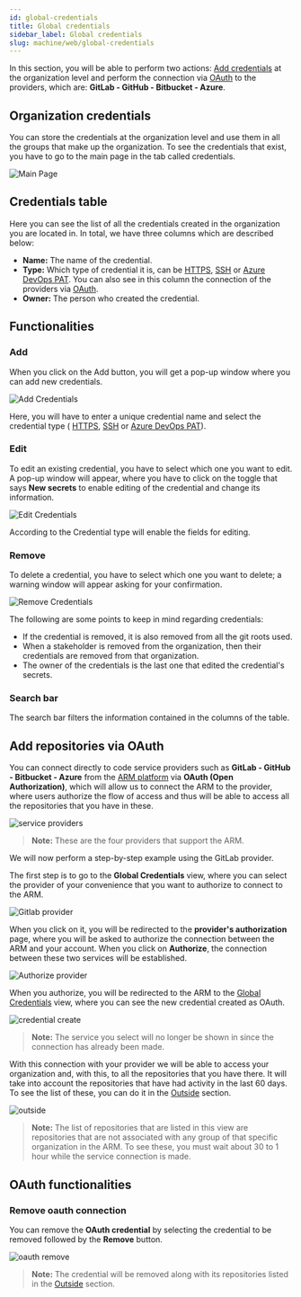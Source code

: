 ```yaml
---
id: global-credentials
title: Global credentials
sidebar_label: Global credentials
slug: machine/web/global-credentials
---
```


In this section,
you will be able to perform two actions:
[Add credentials](/machine/web/machine/web/global-credentials/#organization-credentials)
at the organization level
and perform the connection via
[OAuth](/machine/web/machine/web/global-credentials/#add-repositories-via-oauth)
to the providers,
which are: **GitLab - GitHub - Bitbucket - Azure**.

## Organization credentials

You can store the credentials at
the organization level and use
them in all the groups that make
up the organization.
To see the credentials that exist,
you have to go to the main page
in the tab called credentials.

![Main Page](https://res.cloudinary.com/fluid-attacks/image/upload/v1670949034/docs/web/credentials/globla_credentials.png)

## Credentials table

Here you can see the list
of all the credentials created
in the organization you are located in.
In total, we have three columns which
are described below:

- **Name:**
  The name of the credential.
- **Type:**
  Which type of credential it is,
  can be [HTTPS](/machine/web/groups/scope/roots#adding-a-root-with-the-https-user-and-password),
  [SSH](/machine/web/groups/scope/roots#adding-a-root-with-the-ssh-key)
  or [Azure DevOps PAT](/machine/web/groups/scope/roots#adding-a-root-with-the-azure-devops-pat).
  You can also see in this column the connection
  of the providers via
  [OAuth](/machine/web/machine/web/global-credentials#add-repositories-via-oauth).
- **Owner:**
  The person who created the credential.

## Functionalities​

### Add

When you click on the Add button,
you will get a pop-up window
where you can add new credentials.

![Add Credentials](https://res.cloudinary.com/fluid-attacks/image/upload/v1660670043/docs/web/credentials/credent_add_button.png)

Here,
you will have to enter a unique
credential name and select the
credential type (
[HTTPS](/machine/web/groups/scope/roots/#adding-a-root-with-the-https),
[SSH](/machine/web/groups/scope/roots/#adding-a-root-with-the-ssh-key)
or [Azure DevOps PAT](/machine/web/groups/scope/roots#adding-a-root-with-the-azure-devops-pat)).

### Edit

To edit an existing credential,
you have to select which
one you want to edit.
A pop-up window will appear,
where you have to click on
the toggle that says **New secrets**
to enable editing of the credential
and change its information.

![Edit Credentials](https://res.cloudinary.com/fluid-attacks/image/upload/v1660670043/docs/web/credentials/credent_edit_button.png)

According to the Credential type
will enable the fields for editing.

### Remove

To delete a credential,
you have to select which
one you want to delete;
a warning window will appear
asking for your confirmation.

![Remove Credentials](https://res.cloudinary.com/fluid-attacks/image/upload/v1660670043/docs/web/credentials/credent_remove.png)

The following are some points to
keep in mind regarding credentials:

- If the credential is removed,
  it is also removed from all
  the git roots used.
- When a stakeholder is removed
  from the organization,
  then their credentials are
  removed from that organization.
- The owner of the credentials
  is the last one that edited
  the credential's secrets.

### Search bar

The search bar filters the information
contained in the columns of the table.

## Add repositories via OAuth

You can connect directly to code service
providers such as
**GitLab - GitHub - Bitbucket - Azure**
from the
[ARM platform](/machine/web/arm/)
via **OAuth (Open Authorization)**,
which will allow us to connect the ARM to the provider,
where users authorize the flow of access
and thus will be able to access all the
repositories that you have in these.

![service providers](https://res.cloudinary.com/fluid-attacks/image/upload/v1676278513/docs/web/credentials/Four_providers.png)

> **Note:** These are the four providers that support the ARM.

We will now perform a step-by-step example using the GitLab provider.

The first step is to go to the **Global Credentials** view,
where you can select the provider of your
convenience that you want to authorize to connect to the ARM.

![Gitlab provider](https://res.cloudinary.com/fluid-attacks/image/upload/v1676278513/docs/web/credentials/Four_providers.png)

When you click on it,
you will be redirected to the **provider's authorization** page,
where you will be asked to authorize the
connection between the ARM and your account.
When you click on **Authorize**,
the connection between these two services will be established.

![Authorize provider](https://res.cloudinary.com/fluid-attacks/image/upload/v1676280659/docs/web/credentials/authorize.png)

When you authorize,
you will be redirected to the ARM
to the [Global Credentials](/machine/web/machine/web/global-credentials)
view,
where you can see the new credential created as OAuth.

![credential create](https://res.cloudinary.com/fluid-attacks/image/upload/v1676281581/docs/web/credentials/adding_autho.png)

> **Note:** The service you select will no longer
> be shown in since the connection has already been made.

With this connection with your provider
we will be able to access your organization and,
with this,
to all the repositories that you have there.
It will take into account the repositories that
have had activity in the last 60 days.
To see the list of these,
you can do it in the
[Outside](/machine/web/outside)
section.

![outside](https://res.cloudinary.com/fluid-attacks/image/upload/v1678472033/docs/web/credentials/outside.png)

> **Note:** The list of repositories that are listed
> in this view are repositories that are not associated
> with any group of that specific organization in the ARM.
> To see these,
> you must wait about 30 to 1 hour while the service connection is made.

## OAuth functionalities

### Remove oauth connection

You can remove the **OAuth credential** by
selecting the credential to be removed followed by the **Remove**
button.

![oauth remove](https://res.cloudinary.com/fluid-attacks/image/upload/v1676282499/docs/web/credentials/remove.png)

> **Note:** The credential will be removed along with
> its repositories listed in the
> [Outside](/machine/web/outside)
> section.
